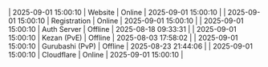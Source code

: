 | 2025-09-01 15:00:10 | Website | Online | 2025-09-01 15:00:10 |
| 2025-09-01 15:00:10 | Registration | Online | 2025-09-01 15:00:10 |
| 2025-09-01 15:00:10 | Auth Server | Offline | 2025-08-18 09:33:31 |
| 2025-09-01 15:00:10 | Kezan (PvE) | Offline | 2025-08-03 17:58:02 |
| 2025-09-01 15:00:10 | Gurubashi (PvP) | Offline | 2025-08-23 21:44:06 |
| 2025-09-01 15:00:10 | Cloudflare | Online | 2025-09-01 15:00:10 |
